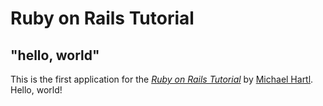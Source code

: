 # Ruby on Rails Tutorial

## "hello, world"

This is the first application for the
[_Ruby on Rails Tutorial_](http://www.railstutorial.org/)
by [Michael Hartl](http://www.michaelhartl.com/). Hello, world!
